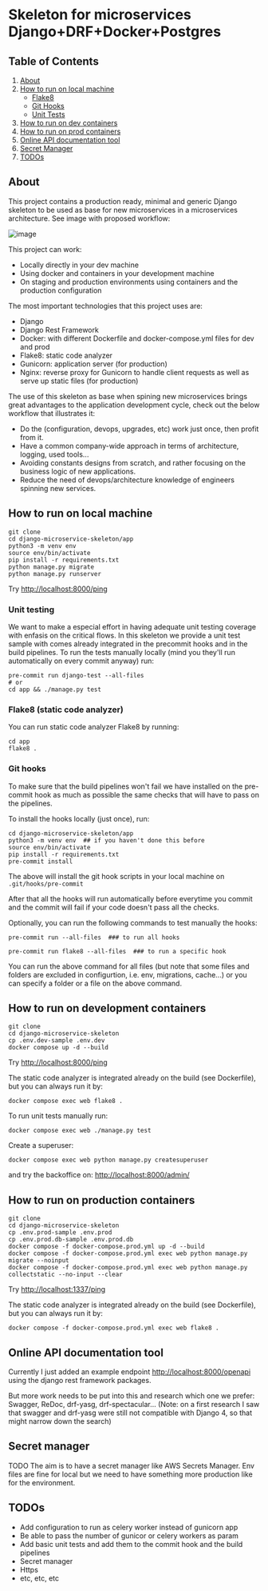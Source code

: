 # Skeleton for microservices Django+DRF+Docker+Postgres

## Table of Contents
1. [About](#about)
2. [How to run on local machine](#how-to-run-on-local-machine)
    - [Flake8](#flake8-static-code-analyzer)
    - [Git Hooks](#git-hooks)
    - [Unit Tests](#unit-testing)
3. [How to run on dev containers](#how-to-run-on-development-containers)
4. [How to run on prod containers](#how-to-run-on-production-containers)
5. [Online API documentation tool](#online-api-documentation-tool)
6. [Secret Manager](#secret-manager)
7. [TODOs](#todos)


## About

This project contains a production ready, minimal and generic Django skeleton to be used as base for new microservices in a microservices architecture. See image with proposed workflow: 

![image](skeleton_workflow.png)

This project can work:

- Locally directly in your dev machine
- Using docker and containers in your development machine
- On staging and production environments using containers and the production configuration

The most important technologies that this project uses are:

- Django
- Django Rest Framework
- Docker: with different Dockerfile and docker-compose.yml files for dev and prod
- Flake8: static code analyzer
- Gunicorn: application server (for production)
- Nginx: reverse proxy for Gunicorn to handle client requests as well as serve up static files (for production)

The use of this skeleton as base when spining new microservices brings great advantages to the application development cycle, check out the below workflow that illustrates it:

- Do the (configuration, devops, upgrades, etc) work just once, then profit from it.
- Have a common company-wide approach in terms of architecture, logging, used tools...
- Avoiding constants designs from scratch, and rather focusing on the business logic of new applications.
- Reduce the need of devops/architecture knowledge of engineers spinning new services.


## How to run on local machine

```
git clone 
cd django-microservice-skeleton/app
python3 -m venv env
source env/bin/activate
pip install -r requirements.txt
python manage.py migrate
python manage.py runserver
```

Try [http://localhost:8000/ping](http://localhost:8000/ping)

### Unit testing

We want to make a especial effort in having adequate unit testing coverage with enfasis on the critical flows. In this skeleton we provide a unit test sample with comes already integrated in the precommit hooks and in the build pipelines. To run the tests manually locally (mind you they'll run automatically on every commit anyway) run:

```
pre-commit run django-test --all-files
# or
cd app && ./manage.py test
```


### Flake8 (static code analyzer)

You can run static code analyzer Flake8 by running:
```
cd app
flake8 .
```


### Git hooks

To make sure that the build pipelines won't fail we have installed on the pre-commit hook as much as possible the same checks that will have to pass on the pipelines.

To install the hooks locally (just once), run:

```
cd django-microservice-skeleton/app
python3 -m venv env  ## if you haven't done this before
source env/bin/activate
pip install -r requirements.txt
pre-commit install
```

The above will install the git hook scripts in your local machine on `.git/hooks/pre-commit`

After that all the hooks will run automatically before everytime you commit and the commit will fail if your code doesn't pass all the checks.

Optionally, you can run the following commands to test manually the hooks:
```
pre-commit run --all-files  ### to run all hooks

pre-commit run flake8 --all-files  ### to run a specific hook

```

You can run the above command for all files (but note that some files and folders are excluded in configurtion, i.e. env, migrations, cache...) or you can specify a folder or a file on the above command.


## How to run on development containers

```
git clone 
cd django-microservice-skeleton
cp .env.dev-sample .env.dev
docker compose up -d --build
```

Try [http://localhost:8000/ping](http://localhost:8000/ping)


The static code analyzer is integrated already on the build (see Dockerfile), but you can always run it by:

```
docker compose exec web flake8 .
```

To run unit tests manually run:
```
docker compose exec web ./manage.py test
```

Create a superuser:
```
docker compose exec web python manage.py createsuperuser
```
and try the backoffice on: [http://localhost:8000/admin/](http://localhost:8000/admin/)


## How to run on production containers

```
git clone
cd django-microservice-skeleton
cp .env.prod-sample .env.prod
cp .env.prod.db-sample .env.prod.db
docker compose -f docker-compose.prod.yml up -d --build
docker compose -f docker-compose.prod.yml exec web python manage.py migrate --noinput
docker compose -f docker-compose.prod.yml exec web python manage.py collectstatic --no-input --clear

```

Try [http://localhost:1337/ping](http://localhost:1337/ping)


The static code analyzer is integrated already on the build (see Dockerfile), but you can always run it by:

```
docker compose -f docker-compose.prod.yml exec web flake8 .
```


## Online API documentation tool

Currently I just added an example endpoint [http://localhost:8000/openapi](http://localhost:8000/openapi) using the django rest framework packages. 

But more work needs to be put into this and research which one we prefer: Swagger, ReDoc, drf-yasg, drf-spectacular... (Note: on a first research I saw that swagger and drf-yasg were still not compatible with Django 4, so that might narrow down the search)


## Secret manager

TODO
The aim is to have a secret manager like AWS Secrets Manager. Env files are fine for local but we need to have something more production like for the environment.


## TODOs

- Add configuration to run as celery worker instead of gunicorn app
- Be able to pass the number of gunicor or celery workers as param
- Add basic unit tests and add them to the commit hook and the build pipelines
- Secret manager
- Https
- etc, etc, etc